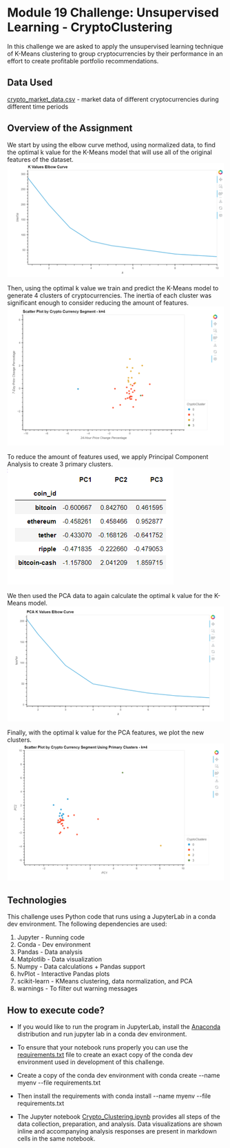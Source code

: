 # Module 19 Challenge: Unsupervised Learning - CryptoClustering 
In this challenge we are asked to apply the unsupervised learning technique of K-Means clustering to group cryptocurrencies by their performance in an effort to create profitable portfolio recommendations.

## Data Used
[crypto_market_data.csv](Resources/crypto_market_data.csv) - market data of different cryptocurrencies during different time periods

## Overview of the Assignment
We start by using the elbow curve method, using normalized data, to find the optimal k value for the K-Means model that will use all of the original features of the dataset. ![Image](./Images/K-Value-Elbow-Curve.png)

Then, using the optimal k value we train and predict the K-Means model to generate 4 clusters of cryptocurrencies. The inertia of each cluster was significant enough to consider reducing the amount of features. ![Image](./Images/Scatter-Plot-By-Crypto-Currency-Segment-K-4.png)

To reduce the amount of features used, we apply Principal Component Analysis to create 3 primary clusters.![Image](./Images/PCA_DataCLuster.png)

We then used the PCA data to again calculate the optimal k value for the K-Means model. ![Image](./Images/PCA-K-Model.png)

Finally, with the optimal k value for the PCA features, we plot the new clusters. ![Image](./Images/Scatter-Plot-By-Crypto-Currency-Segment-Using-Primary-Clusters-K-4.png)

## Technologies
This challenge uses Python code that runs using a JupyterLab in a conda dev environment.
The following dependencies are used:
1. Jupyter - Running code
2. Conda - Dev environment
3. Pandas - Data analysis
4. Matplotlib - Data visualization
5. Numpy - Data calculations + Pandas support
6. hvPlot - Interactive Pandas plots
7. scikit-learn - KMeans clustering, data normalization, and PCA
8. warnings - To filter out warning messages
      
## How to execute code?
- If you would like to run the program in JupyterLab, install the [Anaconda](https://www.anaconda.com/download) distribution and run jupyter lab in a conda dev environment.

- To ensure that your notebook runs properly you can use the [requirements.txt](Resources/requirements.txt) file to create an exact copy of the conda dev environment used in development of this challenge.

- Create a copy of the conda dev environment with conda create --name myenv --file requirements.txt

- Then install the requirements with conda install --name myenv --file requirements.txt

- The Jupyter notebook [Crypto_Clustering.ipynb](Crypto_Clustering.ipynb) provides all steps of the data collection, preparation, and analysis. Data visualizations are shown inline and accompanying analysis responses are present in markdown cells in the same notebook.


